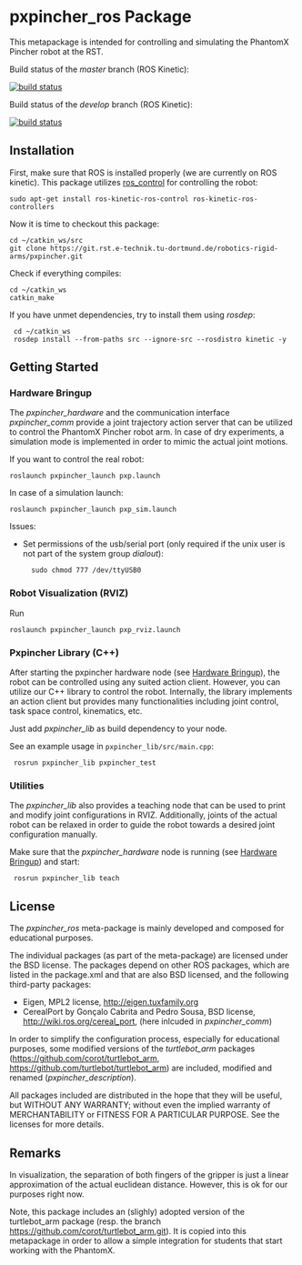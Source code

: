 pxpincher_ros Package
========================

This metapackage is intended for controlling and simulating the PhantomX Pincher robot at the RST.

Build status of the *master* branch (ROS Kinetic):

[![build status](https://git.rst.e-technik.tu-dortmund.de/robotics-rigid-arms/pxpincher/badges/master/build.svg)](https://git.rst.e-technik.tu-dortmund.de/robotics-rigid-arms/pxpincher/commits/master)


Build status of the *develop* branch (ROS Kinetic):

[![build status](https://git.rst.e-technik.tu-dortmund.de/robotics-rigid-arms/pxpincher/badges/develop/build.svg)](https://git.rst.e-technik.tu-dortmund.de/robotics-rigid-arms/pxpincher/commits/develop)


Installation
------------

First, make sure that ROS is installed properly (we are currently on ROS kinetic).
This package utilizes [ros_control](http://wiki.ros.org/ros_control) for controlling the robot:
    
    sudo apt-get install ros-kinetic-ros-control ros-kinetic-ros-controllers


Now it is time to checkout this package:

    cd ~/catkin_ws/src
    git clone https://git.rst.e-technik.tu-dortmund.de/robotics-rigid-arms/pxpincher.git


Check if everything compiles:

    cd ~/catkin_ws
    catkin_make
    
If you have unmet dependencies, try to install them using *rosdep*:

     cd ~/catkin_ws
     rosdep install --from-paths src --ignore-src --rosdistro kinetic -y

Getting Started
---------------

### Hardware Bringup ###

The *pxpincher_hardware* and the communication interface *pxpincher_comm* provide a joint trajectory action server
that can be utilized to control the PhantomX Pincher robot arm. In case of dry experiments, a simulation mode is implemented in order
to mimic the actual joint motions.
 
If you want to control the real robot:
    
    
    roslaunch pxpincher_launch pxp.launch

In case of a simulation launch:
 
    roslaunch pxpincher_launch pxp_sim.launch

Issues:
 - Set permissions of the usb/serial port (only required if the unix user is not part of the system group *dialout*):
	
         sudo chmod 777 /dev/ttyUSB0

### Robot Visualization (RVIZ) ###

Run

    roslaunch pxpincher_launch pxp_rviz.launch


### Pxpincher Library (C++) ###

After starting the pxpincher hardware node (see [Hardware Bringup](#hardware-bringup)), the robot can be controlled using any suited action client.
However, you can utilize our C++ library to control the robot. Internally, the library implements an action client but provides many functionalities
including joint control, task space control, kinematics, etc.

Just add *pxpincher_lib* as build dependency to your node.

See an example usage in `pxpincher_lib/src/main.cpp`:

     rosrun pxpincher_lib pxpincher_test
 

### Utilities ###

The *pxpincher_lib* also provides a teaching node that can be used to print and modify joint configurations in RVIZ.
Additionally, joints of the actual robot can be relaxed in order to guide the robot towards a desired joint configuration manually.

Make sure that the *pxpincher_hardware* node is running (see [Hardware Bringup](#hardware-bringup)) and start:

     rosrun pxpincher_lib teach


License
-------
The *pxpincher_ros* meta-package is mainly developed and composed for educational purposes.

The individual packages (as part of the meta-package) are licensed under the BSD license.
The packages depend on other ROS packages, which are listed in the package.xml and that are also BSD licensed,
and the following third-party packages:
 * Eigen, MPL2 license, http://eigen.tuxfamily.org
 * CerealPort by Gonçalo Cabrita and Pedro Sousa, BSD license, http://wiki.ros.org/cereal_port, (here inlcuded in *pxpincher_comm*)

In order to simplify the configuration process, especially for educational purposes,
some modified versions of the *turtlebot_arm* packages (https://github.com/corot/turtlebot_arm, https://github.com/turtlebot/turtlebot_arm) are included, modified and renamed (*pxpincher_description*).



All packages included are distributed in the hope that they will be useful, but WITHOUT ANY WARRANTY; without even the implied warranty of MERCHANTABILITY or FITNESS FOR A PARTICULAR PURPOSE. See the licenses for more details.

Remarks
-------

In visualization, the separation of both fingers of the gripper is just a linear approximation of the actual euclidean distance. However, this is ok for our purposes
right now.

Note, this package includes an (slighly) adopted version of the turtlebot_arm package (resp. the branch https://github.com/corot/turtlebot_arm.git).
It is copied into this metapackage in order to allow a simple integration for students that start working with the PhantomX.
